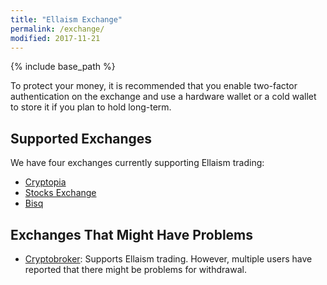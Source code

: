 ```yaml
---
title: "Ellaism Exchange"
permalink: /exchange/
modified: 2017-11-21
---
```


{% include base_path %}

To protect your money, it is recommended that you enable two-factor authentication on the exchange and use a hardware wallet or a cold wallet to store it if you plan to hold long-term.

## Supported Exchanges

We have four exchanges currently supporting Ellaism trading:

* [Cryptopia](https://www.cryptopia.co.nz/Exchange?market=ELLA_BTC)
* [Stocks Exchange](https://stocks.exchange/trade/ELLA/BTC)
* [Bisq](https://bisq.network/)

## Exchanges That Might Have Problems

* [Cryptobroker](https://trade.cryptobroker.io/markets/ellabtc): Supports Ellaism trading. However, multiple users have reported that there might be problems for withdrawal.

